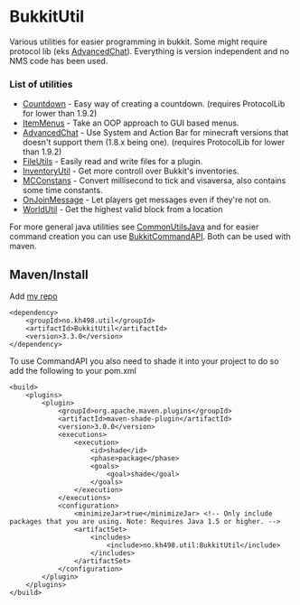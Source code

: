 # BukkitUtil

Various utilities for easier programming in bukkit. Some might require protocol lib (eks [AdvancedChat](https://github.com/kh498/BukkitUtil/blob/master/src/main/java/no/kh498/util/chat/AdvancedChat.java#L68)). Everything is version independent and no NMS code has been used. 

### List of utilities

* [Countdown](https://github.com/kh498/BukkitUtil/tree/master/src/main/java/no/kh498/util/countdown) - Easy way of creating a countdown. (requires ProtocolLib for lower than 1.9.2)
* [ItemMenus](https://github.com/kh498/BukkitUtil/tree/master/src/main/java/no/kh498/util/itemMenus) - Take an OOP approach to GUI based menus.
* [AdvancedChat](https://github.com/kh498/BukkitUtil/tree/master/src/main/java/no/kh498/util/chat) - Use System and Action Bar for minecraft versions that doesn't support them (1.8.x being one). (requires ProtocolLib for lower than 1.9.2)
* [FileUtils](https://github.com/kh498/BukkitUtil/blob/master/src/main/java/no/kh498/util/FileUtils.java) - Easily read and write files for a plugin.
* [InventoryUtil](https://github.com/kh498/BukkitUtil/blob/master/src/main/java/no/kh498/util/InventoryUtil.java) - Get more controll over Bukkit's inventories.
* [MCConstans](https://github.com/kh498/BukkitUtil/blob/master/src/main/java/no/kh498/util/MCConstants.java) - Convert millisecond to tick and visaversa, also contains some time constants.
* [OnJoinMessage](https://github.com/kh498/BukkitUtil/blob/master/src/main/java/no/kh498/util/OnJoinMessage.java) - Let players get messages even if they're not on.
* [WorldUtil](https://github.com/kh498/BukkitUtil/blob/master/src/main/java/no/kh498/util/WorldUtil.java) - Get the highest valid block from a location

For more general java utilities see [CommonUtilsJava](https://github.com/kh498/CommonUtilsJava) and for easier command creation you can use [BukkitCommandAPI](https://github.com/kh498/BukkitCommandAPI). Both can be used with maven.

## Maven/Install

Add [my repo](https://github.com/kh498/maven2)

```
<dependency>
    <groupId>no.kh498.util</groupId>
    <artifactId>BukkitUtil</artifactId>
    <version>3.3.0</version>
</dependency>
```

To use CommandAPI you also need to shade it into your project to do so add the following to your pom.xml 

```
<build>
    <plugins>
        <plugin>
            <groupId>org.apache.maven.plugins</groupId>
            <artifactId>maven-shade-plugin</artifactId>
            <version>3.0.0</version>
            <executions>
                <execution>
                    <id>shade</id>
                    <phase>package</phase>
                    <goals>
                        <goal>shade</goal>
                    </goals>
                </execution>
            </executions>
            <configuration>
                <minimizeJar>true</minimizeJar> <!-- Only include packages that you are using. Note: Requires Java 1.5 or higher. -->
                <artifactSet>
                    <includes>
                        <include>no.kh498.util:BukkitUtil</include>
                    </includes>
                </artifactSet>
            </configuration>
        </plugin>
    </plugins>
</build>       
```

